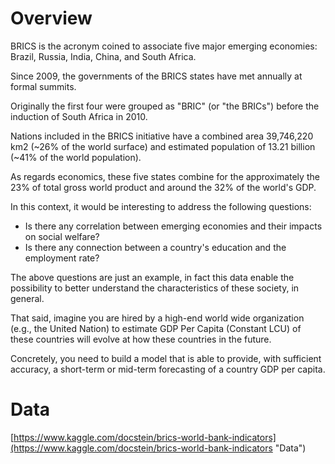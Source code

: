 # Overview
BRICS is the acronym coined to associate five major emerging economies: Brazil, Russia, India, China, and South Africa. 

Since 2009, the governments of the BRICS states have met annually at formal summits. 

Originally the first four were grouped as "BRIC" (or "the BRICs") before the induction of South Africa in 2010.

Nations included in the BRICS initiative have a combined area 39,746,220 km2 (~26% of the world surface)  and estimated population of
13.21 billion (~41% of the world population).

As regards economics, these five states combine for the approximately the 23% of total gross world product and 
around the 32% of the world's GDP. 

In this context, it would be interesting to address the following questions:
* Is there any correlation between emerging economies and their impacts on social welfare?
* Is there any connection between a country's education and the employment rate? 

The above questions are just an example, in fact this data enable the possibility to better understand 
the characteristics of these society, in general. 

That said, imagine you are hired by a high-end world wide organization (e.g., the United Nation) to estimate
GDP Per Capita (Constant LCU) of these countries will evolve at how these countries in the future. 
 
Concretely, you need to build  a model that is able to provide, with sufficient accuracy,
a short-term or  mid-term forecasting of a country GDP per capita.

# Data
[https://www.kaggle.com/docstein/brics-world-bank-indicators](https://www.kaggle.com/docstein/brics-world-bank-indicators "Data")

